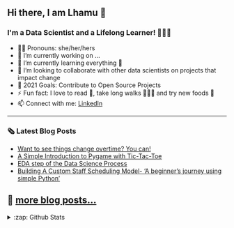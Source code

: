 <h2 align="left">Hi there, I am Lhamu 👋</h2>
<h3 align="left">I'm a Data Scientist and a Lifelong Learner! 🤔🔎📖</h3>

- 👩🏻 Pronouns: she/her/hers
- 🔭 I’m currently working on ...
- 🌱 I’m currently learning everything 🤣 
- 👯 I’m looking to collaborate with other data scientists on projects that impact change
- 🥅 2021 Goals: Contribute to Open Source Projects 
- ⚡ Fun fact: I love to read 📘, take long walks 🚶🏻‍♀️ and try new foods 🤤
- 📫 Connect with me: [LinkedIn]
---

<h3>🗞 Latest Blog Posts</h3>

<!-- BLOG-POST-LIST:START -->
- [Want to see things change overtime? You can!](https://medium.com/@lhamu/want-to-see-things-change-overtime-you-can-29616865518e?source=rss-cc35fd4d7fb6------2)
- [A Simple Introduction to Pygame with Tic-Tac-Toe](https://blog.usejournal.com/a-simple-introduction-to-pygame-with-tic-tac-toe-66d6fb7dff49?source=rss-cc35fd4d7fb6------2)
- [EDA step of the Data Science Process](https://medium.com/@lhamu/eda-step-of-the-data-science-process-7ef4e6d96b3f?source=rss-cc35fd4d7fb6------2)
- [Building A Custom Staff Scheduling Model- ‘A beginner’s journey using simple Python’](https://blog.usejournal.com/building-a-custom-staff-scheduling-model-a-beginners-journey-using-simple-python-c568c9965940?source=rss-cc35fd4d7fb6------2)
<!-- BLOG-POST-LIST:END -->

🔷 [more blog posts...][Blog]
---

<details>
  <summary>:zap: Github Stats</summary>
  
  <img align="left" alt="Lhamu's GitHub stats" src="https://github-readme-stats.vercel.app/api?username=Yeshi341&show_icons=true$hide_border=true" />

</details>
  

[LinkedIn]: https://www.linkedin.com/in/lhamutsering/
[Blog]: https://lhamu.medium.com/
